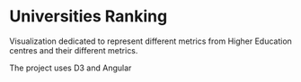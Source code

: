 Universities Ranking
====================

Visualization dedicated to represent different metrics from Higher Education centres and their different metrics.

The project uses D3 and Angular
